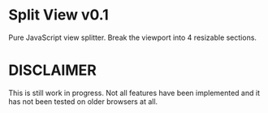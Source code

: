 Split View v0.1
==========
Pure JavaScript view splitter. Break the viewport into 4 resizable sections.


DISCLAIMER
==========

This is still work in progress. Not all features have been implemented and it has not been tested on older browsers at all.
